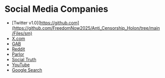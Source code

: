 # Social Media Companies

* [Twitter v1.0](https://github.com](https://github.com/FreedomNow2025/Anti_Censorship_Holon/tree/main/Files/sm)
* [X.com](https://github.com/FreedomNow2025/Anti_Censorship_Holon/blob/main/Files/Organizations.md)
* [GAB]()
* [Reddit]()
* [Parlor]()
* [Social Truth]()
* [YouTube]()
* [Google Search]()


